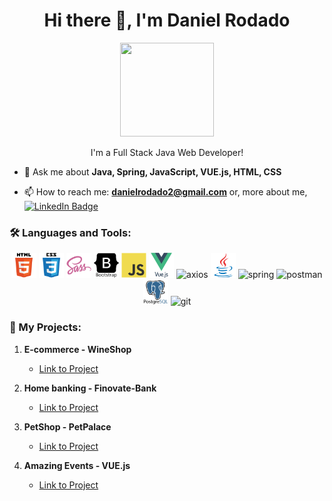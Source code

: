 <h1 align="center">Hi there 👋, I'm Daniel Rodado</h1>

<p align="center">
  <a href="https://github.com/DanielRodado">
    <img src="https://media.giphy.com/media/WUlplcMpOCEmTGBtBW/giphy.gif" width="150" height="150">
  </a>
</p>

<p align="center">
  I'm a Full Stack Java Web Developer!
</p>

- 💬 Ask me about **Java, Spring, JavaScript, VUE.js, HTML, CSS** 

- 📫 How to reach me: **danielrodado2@gmail.com** or, more about me, <a href="https://www.linkedin.com/in/daniel-rodado-b24432210/" target="_blank">
      <img src="https://img.shields.io/badge/LinkedIn-blue?style=for-the-badge&logo=linkedin&logoColor=white" alt="LinkedIn Badge"/>
    </a>

    

### 🛠️ Languages and Tools:

<div align="center">
  <a href="https://www.w3.org/html/" target="_blank" rel="noreferrer" style="text-decoration:none;"> 
    <img src="https://raw.githubusercontent.com/devicons/devicon/master/icons/html5/html5-original-wordmark.svg" alt="html5" width="40" height="40"/> 
  </a> 
  <a href="https://www.w3schools.com/css/" target="_blank" rel="noreferrer" style="text-decoration:none;"> 
    <img src="https://raw.githubusercontent.com/devicons/devicon/master/icons/css3/css3-original-wordmark.svg" alt="css3" width="40" height="40"/> 
  </a>
  <a href="https://sass-lang.com" target="_blank" rel="noreferrer" style="text-decoration:none;"> 
    <img src="https://raw.githubusercontent.com/devicons/devicon/master/icons/sass/sass-original.svg" alt="sass" width="40" height="40"/> 
    </a> 
   <a href="https://getbootstrap.com" target="_blank" rel="noreferrer" style="text-decoration:none;">
    <img src="https://raw.githubusercontent.com/devicons/devicon/master/icons/bootstrap/bootstrap-plain-wordmark.svg" alt="bootstrap" width="40" height="40"/> 
  </a>
  <a href="https://developer.mozilla.org/en-US/docs/Web/JavaScript" target="_blank" rel="noreferrer" style="text-decoration:none;"> 
    <img src="https://raw.githubusercontent.com/devicons/devicon/master/icons/javascript/javascript-original.svg" alt="javascript" width="40" height="40"/> 
  </a> 
  <a href="https://vuejs.org/" target="_blank" rel="noreferrer" style="text-decoration:none;"> 
      <img src="https://raw.githubusercontent.com/devicons/devicon/master/icons/vuejs/vuejs-original-wordmark.svg" alt="vuejs" width="40" height="40"/> 
    </a> 
   <a href="https://axios-http.com/" target="_blank" rel="noreferrer" style="text-decoration:none;"> 
      <img src="https://axios-http.com/assets/logo.svg" alt="axios" width="60" height="50"/> 
    </a> 
   <a href="https://www.java.com" target="_blank" rel="noreferrer" style="text-decoration:none;"> 
    <img src="https://raw.githubusercontent.com/devicons/devicon/master/icons/java/java-original.svg" alt="java" width="40" height="40"/> 
  </a>
  <a href="https://spring.io/" target="_blank" rel="noreferrer" style="text-decoration:none;"> 
    <img src="https://cdn.freebiesupply.com/logos/large/2x/spring-3-logo-svg-vector.svg" alt="spring" width="40" height="40"/> 
  </a>
  <a href="https://www.postman.com/" target="_blank" rel="noreferrer" style="text-decoration:none;"> 
    <img src="https://cdn.worldvectorlogo.com/logos/postman.svg" alt="postman" width="40" height="40"/> 
  </a>
  <a href="https://www.postgresql.org" target="_blank" rel="noreferrer" style="text-decoration:none;"> 
    <img src="https://raw.githubusercontent.com/devicons/devicon/master/icons/postgresql/postgresql-original-wordmark.svg" alt="postgresql" width="40" height="40"/> 
  </a>   
  <a href="https://git-scm.com/" target="_blank" rel="noreferrer" style="text-decoration:none;"> 
    <img src="https://www.vectorlogo.zone/logos/git-scm/git-scm-icon.svg" alt="git" width="40" height="40"/> 
  </a>
</div>

### 🚀 My Projects:

1. **E-commerce - WineShop**
   - [Link to Project](https://github.com/DanielRodado/wineshop)

2. **Home banking - Finovate-Bank**
   - [Link to Project](https://github.com/DanielRodado/homebanking)

3. **PetShop - PetPalace**
   - [Link to Project](https://github.com/candresz/Pet-Palace)
  
4. **Amazing Events - VUE.js**
   - [Link to Project](https://github.com/DanielRodado/AmazingEvents-VueJS-DanielRodado)
